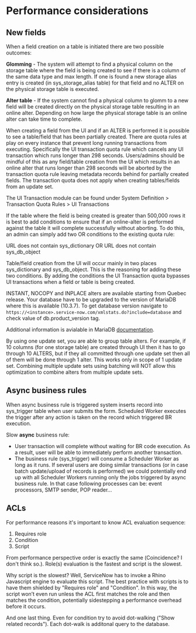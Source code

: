 # Performance considerations

## New fields

When a field creation on a table is initiated there are two possible outcomes:

__Glomming__ - The system will attempt to find a physical column on the storage table where the field is being created to see if there is a column of the same data type and max length. If one is found a new storage alias entry is created (in sys_storage_alias table) for that field and no ALTER on the physical storage table is executed.

__Alter table__ - If the system cannot find a physical column to glomm to a new field will be created directly on the physical storage table resulting in an online alter. Depending on how large the physical storage table is an online alter can take time to complete.

When creating a field from the UI and if an ALTER is performed it is possible to see a table/field that has been partially created. There are quota rules at play on every instance that prevent long running transactions from executing. Specifically the UI transaction quota rule which cancels any UI transaction which runs longer than 298 seconds. Users/admins should be mindful of this as any field/table creation from the UI which results in an online alter that runs longer than 298 seconds will be aborted by the transaction quota rule leaving metadata records behind for partially created fields. The transaction quota does not apply when creating tables/fields from an update set.

The UI Transaction module can be found under System Definition > Transaction Quota Rules > UI Transactions

If the table where the field is being created is greater than 500,000 rows it is best to add conditions to ensure that if an online-alter is performed against the table it will complete successfully without aborting. To do this, an admin can simply add two OR conditions to the existing quota rule:

URL does not contain sys_dictionary OR URL does not contain sys_db_object

Table/field creation from the UI will occur mainly in two places sys_dictionary and sys_db_object. This is the reasoning for adding these two conditions. By adding the conditions the UI Transaction quota bypasses UI transactions when a field or table is being created.

INSTANT, NOCOPY and INPLACE alters are available starting from Quebec release. Your database have to be upgraded to the version of MariaDB where this is available (10.3.7). To get database version navigate to `https://<instance>.service-now.com/xmlstats.do?include=database` and check value of db.product_version tag.

Additional information is avialable in MariaDB [documentation](https://mariadb.com/kb/en/innodb-online-ddl-overview/).

By using one update set, you are able to group table alters. For example, if 10 columns (for one storage table) are created through UI then it has to go through 10 ALTERS, but if they all committed through one update set then all of them will be done through 1 alter. This works only in scope of 1 update set. Combining multiple update sets using batching will NOT allow this optimization to combine alters from multiple update sets.

## Async business rules

When async business rule is triggered system inserts record into sys_trigger table when user submits the form. Scheduled Worker executes the trigger after any action is taken on the record which triggered BR execution. <!-- Add information about condition. -->

Slow __async__ business rule:
* User transaction will complete without waiting for BR code execution. As a result, user will be able to immediately perform another transaction.
* The business rule (sys_trigger) will consume a Scheduler Worker as long as it runs. If several users are doing similar transactions (or in case batch update/upload of records is performed) we could potentially end up with all Scheduler Workers running only the jobs triggered by async business rule. In that case following processes can be: event processors, SMTP sender, POP reader...

## ACLs 

For performance reasons it's important to know ACL evaluation sequence:
1. Requires role
1. Condition
1. Script

From performance perspective order is exactly the same (Сoincidence? I don't think so.). Role(s) evaluation is the fastest and script is the slowest.

Why script is the slowest? Well, ServiceNow has to invoke a Rhino Javascript engine to evaluate this script. The best practice with scripts is to have them shielded by "Requires role" and "Condition". In this way, the script won’t even run unless the ACL first matches the role and then matches the condition, potentially sidestepping a performance overhead before it occurs.

And one last thing. Even for condition try to avoid dot-walking ("Show related records"). Each dot-walk is additonal query to the database.
